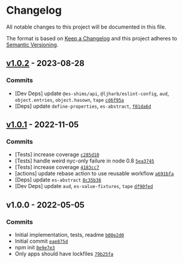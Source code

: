 # Changelog

All notable changes to this project will be documented in this file.

The format is based on [Keep a Changelog](https://keepachangelog.com/en/1.0.0/)
and this project adheres to [Semantic Versioning](https://semver.org/spec/v2.0.0.html).

## [v1.0.2](https://github.com/es-shims/Object.defineProperties/compare/v1.0.1...v1.0.2) - 2023-08-28

### Commits

- [Dev Deps] update `@es-shims/api`, `@ljharb/eslint-config`, `aud`, `object.entries`, `object.hasown`, `tape` [`cd6f95a`](https://github.com/es-shims/Object.defineProperties/commit/cd6f95a8e63c45b27bb4498c8c7b1643af358b45)
- [Deps] update `define-properties`, `es-abstract`, [`f01da6d`](https://github.com/es-shims/Object.defineProperties/commit/f01da6d602ea5e13d1490462a435a5e8482d93eb)

## [v1.0.1](https://github.com/es-shims/Object.defineProperties/compare/v1.0.0...v1.0.1) - 2022-11-05

### Commits

- [Tests] increase coverage [`c285d10`](https://github.com/es-shims/Object.defineProperties/commit/c285d10e14517e93f7de76c7c6d2df928bbeb23a)
- [Tests] handle weird nyc-only failure in node 0.8 [`5ea3745`](https://github.com/es-shims/Object.defineProperties/commit/5ea3745573d5f4e2fba5b542d8cb40af7713f45a)
- [Tests] increase coverage [`4183cc7`](https://github.com/es-shims/Object.defineProperties/commit/4183cc748dc228c56359269ac0c0a7280451326e)
- [actions] update rebase action to use reusable workflow [`a691bfa`](https://github.com/es-shims/Object.defineProperties/commit/a691bfa0bf158e8469d19e88db8cef0ca3228c84)
- [Deps] update `es-abstract` [`8c35b36`](https://github.com/es-shims/Object.defineProperties/commit/8c35b36e2158d26f1307cc810b2c12fc83be1680)
- [Dev Deps] update `aud`, `es-value-fixtures`, `tape` [`df90fed`](https://github.com/es-shims/Object.defineProperties/commit/df90fed5603439bf42bc70962213904b4c5e279c)

## v1.0.0 - 2022-05-05

### Commits

- Initial implementation, tests, readme [`b00e2d0`](https://github.com/es-shims/Object.defineProperties/commit/b00e2d0f2f0f62738f61b75f2e9131edef7e1d26)
- Initial commit [`eae875d`](https://github.com/es-shims/Object.defineProperties/commit/eae875de9c8c8b6b7a873bef4b34b65ad78e9e2c)
- npm init [`8e9e7e3`](https://github.com/es-shims/Object.defineProperties/commit/8e9e7e3030605f58887247700f17edcba4c6dcb0)
- Only apps should have lockfiles [`79b25fa`](https://github.com/es-shims/Object.defineProperties/commit/79b25fa66d8f76a0a99b12a11560fa3d665d044d)
